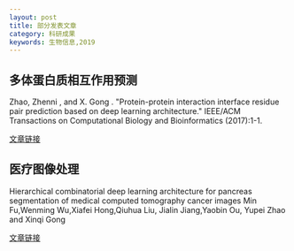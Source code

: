 ```yaml
---
layout: post
title: 部分发表文章
category: 科研成果
keywords: 生物信息,2019
---
```



## 多体蛋白质相互作用预测

Zhao, Zhenni , and X. Gong . "Protein-protein interaction interface residue pair prediction based on deep learning architecture." IEEE/ACM Transactions on Computational Biology and Bioinformatics (2017):1-1.

[文章链接](https://ieeexplore.ieee.org/stamp/stamp.jsp?tp=&arnumber=7932134&tag=1)

## 医疗图像处理

Hierarchical combinatorial deep learning architecture for pancreas segmentation of medical computed tomography cancer images
Min Fu,Wenming Wu,Xiafei Hong,Qiuhua Liu, Jialin Jiang,Yaobin Ou, Yupei Zhao and Xinqi Gong

[文章链接](https://bmcsystbiol.biomedcentral.com/track/pdf/10.1186/s12918-018-0572-z)



